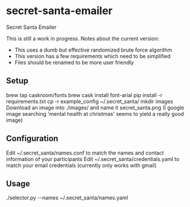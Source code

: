 # secret-santa-emailer
Secret Santa Emailer

This is still a work in progress. Notes about the current version:
  - This uses a dumb but effective randomized brute force algorithm
  - This version has a few requirements which need to be simplified
  - Files should be renamed to be more user friendly

## Setup
brew tap caskroom/fonts
brew cask install font-arial
pip install -r requirements.txt
cp -r example_config ~/.secret_santa/
mkdir images
Download an image into ./images/ and name it secret_santa.png (I google image searching 'mental health at christmas' seems to yield a really good image)

## Configuration
Edit ~/.secret_santa/names.conf to match the names and contact information of your participants
Edit ~/.secret_santa/credentials.yaml to match your email credentials (currently only works with gmail)

## Usage
./selector.py --names ~/.secret_santa/names.yaml 

